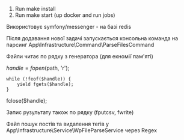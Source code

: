 1. Run make install
2. Run make start (up docker and run jobs)

Використовує symfony/messenger - на базі redis

Після додавання нової задачі запускається консольна команда на парсинг App\Infrastructure\Command\ParseFilesCommand

Файли читає по рядку з генератора (для екномії пам'яті)

 $handle = fopen($path, 'r');

    while (!feof($handle)) {
        yield fgets($handle);
    }

fclose($handle);

Запис рузультату також по рядку (fputcsv, fwrite) 

Файл пошук постів та видалення тегів у App\Infrastructure\Service\WpFileParseService через Regex
